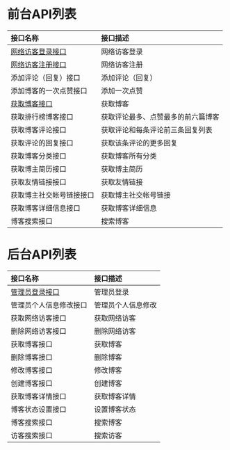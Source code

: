 # 前台API列表

| 接口名称 | 接口描述 |
| :---   | :-------|
| [网络访客登录接口](https://github.com/cnbo/iblog/blob/master/api/visitor-login.md) | 网络访客登录 |
| [网络访客注册接口](https://github.com/cnbo/iblog/blob/master/api/visitor-regist.md) | 网络访客注册 |
| 添加评论（回复）接口| 添加评论（回复） |
| 添加博客的一次点赞接口 | 	添加一次点赞 |
| [获取博客接口](https://github.com/cnbo/iblog/blob/master/api/get-blog.md) | 	获取博客 |
| 获取排行榜博客接口 | 	获取评论最多、点赞最多的前六篇博客 |
| 获取博客评论接口	 | 	获取评论和每条评论前三条回复列表 |
| 获取评论的回复接口 | 	获取该条评论的更多回复 |
| 获取博客分类接口 | 	获取博客所有分类 |
| 获取博主简历接口 | 	获取博主简历 |
| 获取友情链接接口 | 	获取友情链接 |
| 获取博主社交帐号链接接口 | 	获取博主社交帐号链接 |
| 获取博客详细信息接口 | 获取博客详细信息 |
| 博客搜索接口 | 搜索博客 |


# 后台API列表
| 接口名称 | 接口描述 |
| :---   | :-------|
| [管理员登录接口](https://github.com/cnbo/iblog/blob/master/api/admin-login.md) | 管理员登录 |
| 管理员个人信息修改接口 | 管理员个人信息修改 |
| 获取网络访客接口 | 获取网络访客 |
| 删除网络访客接口 | 删除网络访客 |  
| 获取博客接口 | 获取博客 |
| 删除博客接口 | 删除博客 |
| 修改博客接口 | 修改博客 |
| 创建博客接口 | 创建博客 |
| 获取博客详情接口 | 获取博客详情 |
| 博客状态设置接口 | 设置博客状态 |
| 博客搜索接口 | 搜索博客 |
| 访客搜索接口 | 搜索访客 |
